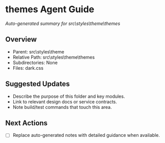 ﻿# themes Agent Guide
*Auto-generated summary for src\styles\theme\themes*

## Overview
- Parent: src\styles\theme
- Relative Path: src\styles\theme\themes
- Subdirectories: None
- Files: dark.css

## Suggested Updates
- Describe the purpose of this folder and key modules.
- Link to relevant design docs or service contracts.
- Note build/test commands that touch this area.

## Next Actions
- [ ] Replace auto-generated notes with detailed guidance when available.
